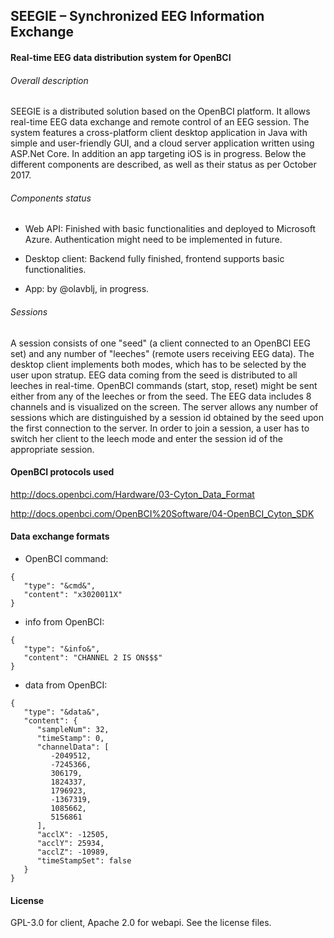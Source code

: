 ﻿## SEEGIE – Synchronized EEG Information Exchange

#### Real-time EEG data distribution system for OpenBCI

###### Overall description

SEEGIE is a distributed solution based on the OpenBCI platform. It allows real-time EEG data exchange and remote control of an EEG session. The system features a cross-platform client desktop application in Java with simple and user-friendly GUI, and a cloud server application written using ASP.Net Core. In addition an app targeting iOS is in progress. Below the different components are described, as well as their status as per October 2017.

###### Components status

- Web API: Finished with basic functionalities and deployed to Microsoft Azure. Authentication might need to be implemented in future.

- Desktop client: Backend fully finished, frontend supports basic functionalities.

- App: by @olavblj, in progress.

###### Sessions

A session consists of one "seed" (a client connected to an OpenBCI EEG set) and any number of "leeches" (remote users receiving EEG data). The desktop client implements both modes, which has to be selected by the user upon stratup. EEG data coming from the seed is distributed to all leeches in real-time. OpenBCI commands (start, stop, reset) might be sent either from any of the leeches or from the seed. The EEG data includes 8 channels and is visualized on the screen. The server allows any number of sessions which are distinguished by a session id obtained by the seed upon the first connection to the server. In order to join a session, a user has to switch her client to the leech mode and enter the session id of the appropriate session.

#### OpenBCI protocols used

http://docs.openbci.com/Hardware/03-Cyton_Data_Format

http://docs.openbci.com/OpenBCI%20Software/04-OpenBCI_Cyton_SDK

#### Data exchange formats

* OpenBCI command:

```
{
   "type": "&cmd&",
   "content": "x3020011X"
}
```

* info from OpenBCI:

```
{
   "type": "&info&",
   "content": "CHANNEL 2 IS ON$$$"
}
```

* data from OpenBCI:

```
{
   "type": "&data&",
   "content": {
      "sampleNum": 32,
      "timeStamp": 0,
      "channelData": [
         -2049512,
         -7245366,
         306179,
         1824337,
         1796923,
         -1367319,
         1085662,
         5156861
      ],
      "acclX": -12505,
      "acclY": 25934,
      "acclZ": -10989,
      "timeStampSet": false
   }
}
```

#### License

GPL-3.0 for client, Apache 2.0 for webapi. See the license files.
